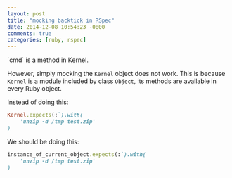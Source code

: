 ```yaml
---
layout: post
title: "mocking backtick in RSpec"
date: 2014-12-08 10:54:23 -0800
comments: true
categories: [ruby, rspec]
---
```


\`cmd\` is a method in Kernel. 

However, simply mocking the `Kernel` object does not work. 
This is because `Kernel` is a module included by class `Object`, its methods are available in every Ruby object. 

Instead of doing this: 

```ruby
Kernel.expects(:`).with(
	'unzip -d /tmp test.zip'
)
```

We should be doing this: 

```ruby
instance_of_current_object.expects(:`).with(
	'unzip -d /tmp test.zip'
)
```
